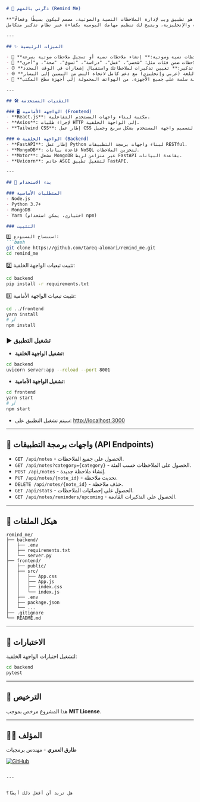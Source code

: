 
````markdown
# 🌟 ذكّرني بالمهم (Remind Me)

**"ذكّرني بالمهم"** هو تطبيق ويب لإدارة الملاحظات النصية والصوتية، مصمم ليكون بسيطًا وفعالًا.  
يدعم التطبيق اللغتين العربية والإنجليزية، ويتيح لك تنظيم مهامك اليومية بكفاءة عبر نظام تذكير متكامل.  

---

## ✨ الميزات الرئيسية

- 📝 **ملاحظات نصية وصوتية:** إنشاء ملاحظات نصية أو تسجيل ملاحظات صوتية بسرعة.  
- 📂 **تصنيف الملاحظات:** تنظيم الملاحظات ضمن فئات مثل: "شخصي"، "عمل"، "دراسة"، "تسوق"، "صحة"، و"أخرى".  
- ⏰ **نظام تذكير:** تعيين تذكيرات لملاحظاتك واستقبال إشعارات في الوقت المحدد.  
- 🌐 **دعم لغتين:** واجهة مستخدم ثنائية اللغة (عربي وإنجليزي) مع دعم كامل لاتجاه النص من اليمين إلى اليسار (RTL).  
- 📱 **تصميم متجاوب:** تجربة سلسة على جميع الأجهزة، من الهواتف المحمولة إلى أجهزة سطح المكتب.  

---

## 🛠️ التقنيات المستخدمة

### 🖥️ الواجهة الأمامية (Frontend)
- **React.js**: مكتبة لبناء واجهات المستخدم التفاعلية.  
- **Axios**: لإجراء طلبات HTTP إلى الواجهة الخلفية.  
- **Tailwind CSS**: إطار عمل CSS لتصميم واجهة المستخدم بشكل سريع وجميل.  

### ⚙️ الواجهة الخلفية (Backend)
- **FastAPI**: إطار عمل Python لبناء واجهات برمجة التطبيقات RESTful.  
- **MongoDB**: قاعدة بيانات NoSQL لتخزين الملاحظات.  
- **Motor**: مشغل MongoDB غير متزامن لربط FastAPI بقاعدة البيانات.  
- **Uvicorn**: خادم ASGI لتشغيل تطبيق FastAPI.  

---

## 🚀 بدء الاستخدام

### المتطلبات الأساسية
- Node.js  
- Python 3.7+  
- MongoDB  
- Yarn (اختياري، يمكن استخدام npm)  

### التثبيت

1️⃣ استنساخ المستودع:
```bash
git clone https://github.com/tareq-alomari/remind_me.git
cd remind_me
````

2️⃣ تثبيت تبعيات الواجهة الخلفية:

```bash
cd backend
pip install -r requirements.txt
```

3️⃣ تثبيت تبعيات الواجهة الأمامية:

```bash
cd ../frontend
yarn install
# أو
npm install
```

### ▶️ تشغيل التطبيق

* **تشغيل الواجهة الخلفية:**

```bash
cd backend
uvicorn server:app --reload --port 8001
```

* **تشغيل الواجهة الأمامية:**

```bash
cd frontend
yarn start
# أو
npm start
```

* سيتم تشغيل التطبيق على: [http://localhost:3000](http://localhost:3000)

---

## 🔌 واجهات برمجة التطبيقات (API Endpoints)

* `GET /api/notes` - الحصول على جميع الملاحظات.
* `GET /api/notes?category={category}` - الحصول على الملاحظات حسب الفئة.
* `POST /api/notes` - إنشاء ملاحظة جديدة.
* `PUT /api/notes/{note_id}` - تحديث ملاحظة.
* `DELETE /api/notes/{note_id}` - حذف ملاحظة.
* `GET /api/stats` - الحصول على إحصائيات الملاحظات.
* `GET /api/notes/reminders/upcoming` - الحصول على التذكيرات القادمة.

---

## 📂 هيكل الملفات

```
remind_me/
├── backend/
│   ├── .env
│   ├── requirements.txt
│   └── server.py
├── frontend/
│   ├── public/
│   ├── src/
│   │   ├── App.css
│   │   ├── App.js
│   │   ├── index.css
│   │   └── index.js
│   ├── .env
│   ├── package.json
│   └── ...
├── .gitignore
└── README.md
```

---

## 🧪 الاختبارات

لتشغيل اختبارات الواجهة الخلفية:

```bash
cd backend
pytest
```

---

## 📄 الترخيص

هذا المشروع مرخص بموجب **MIT License**.

---

## 👨‍💻 المؤلف

**طارق العمري** - مهندس برمجيات

[![GitHub](https://img.shields.io/badge/GitHub-%2312100E.svg?\&style=for-the-badge\&logo=github\&logoColor=white)](https://github.com/tareq-alomari)

```

---


هل تريد أن أفعل ذلك أيضًا؟
```
